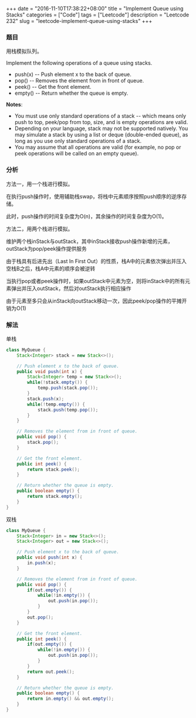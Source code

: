 +++
date = "2016-11-10T17:38:22+08:00"
title = "Implement Queue using Stacks"
categories = ["Code"]
tags = ["Leetcode"]
description = "Leetcode 232"
slug = "leetcode-implement-queue-using-stacks"
+++

### 题目

用栈模拟队列。

Implement the following operations of a queue using stacks.

* push(x) -- Push element x to the back of queue.
* pop() -- Removes the element from in front of queue.
* peek() -- Get the front element.
* empty() -- Return whether the queue is empty.

__Notes__:

* You must use only standard operations of a stack -- which means only push to top, peek/pop from top, size, and is empty operations are valid.
* Depending on your language, stack may not be supported natively. You may simulate a stack by using a list or deque (double-ended queue), as long as you use only standard operations of a stack.
* You may assume that all operations are valid (for example, no pop or peek operations will be called on an empty queue).

### 分析

方法一，用一个栈进行模拟。

在执行push操作时，使用辅助栈swap，将栈中元素顺序按照push顺序的逆序存储。

此时，push操作的时间复杂度为O(n)，其余操作的时间复杂度为O(1)。

方法二，用两个栈进行模拟。

维护两个栈inStack与outStack，其中inStack接收push操作新增的元素，outStack为pop/peek操作提供服务

由于栈具有后进先出（Last In First Out）的性质，栈A中的元素依次弹出并压入空栈B之后，栈A中元素的顺序会被逆转

当执行pop或者peek操作时，如果outStack中元素为空，则将inStack中的所有元素弹出并压入outStack，然后对outStack执行相应操作

由于元素至多只会从inStack向outStack移动一次，因此peek/pop操作的平摊开销为O(1)

### 解法

单栈

```java
class MyQueue {
    Stack<Integer> stack = new Stack<>();

    // Push element x to the back of queue.
    public void push(int x) {
        Stack<Integer> temp = new Stack<>();
        while(!stack.empty()) {
            temp.push(stack.pop());
        }
        stack.push(x);
        while(!temp.empty()) {
            stack.push(temp.pop());
        }
    }

    // Removes the element from in front of queue.
    public void pop() {
        stack.pop();
    }

    // Get the front element.
    public int peek() {
        return stack.peek();
    }

    // Return whether the queue is empty.
    public boolean empty() {
        return stack.empty();
    }
}
```

双栈

```java
class MyQueue {
    Stack<Integer> in = new Stack<>();
    Stack<Integer> out = new Stack<>();

    // Push element x to the back of queue.
    public void push(int x) {
        in.push(x);
    }

    // Removes the element from in front of queue.
    public void pop() {
        if(out.empty()) {
            while(!in.empty()) {
                out.push(in.pop());
            }
        }
        out.pop();
    }

    // Get the front element.
    public int peek() {
        if(out.empty()) {
            while(!in.empty()) {
                out.push(in.pop());
            }
        }
        return out.peek();
    }

    // Return whether the queue is empty.
    public boolean empty() {
        return in.empty() && out.empty();
    }
}
```